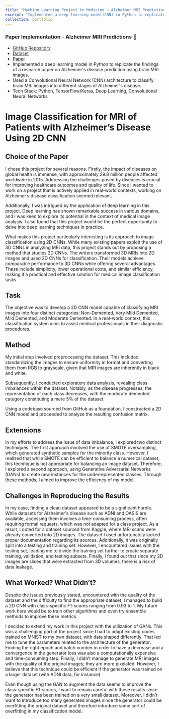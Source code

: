 ```yaml
---
title: "Machine Learning Project in Medicine – Alzheimer MRI Predictions"
excerpt: "Implemented a deep learning model(CNN) in Python to replicate the findings of a research paper on Alzheimer's disease prediction using brain MRI images.<br/><img src='/images/11.png'>"
collection: portfolio
---
```


### **Paper Implementation – Alzheimer MRI Predictions** 🧠
- [GitHub Repository](https://github.com/adelinaduman/AlzheimerMRIpredictions)
- [Dataset](https://www.kaggle.com/datasets/tourist55/alzheimers-dataset-4-class-of-images)
- [Paper](https://www.medrxiv.org/content/10.1101/2021.05.24.21257554v2.full)
- Implemented a deep learning model in Python to replicate the findings of a research paper on Alzheimer's disease prediction using brain MRI images.
- Used a Convolutional Neural Network (CNN) architecture to classify brain MRI images into different stages of Alzheimer's disease.
- Tech Stack: Python, TensorFlow/Keras, Deep Learning, Convolutional Neural Networks


# Image Classification for MRI of Patients with Alzheimer’s Disease Using 2D CNN

## Choice of the Paper

I chose this project for several reasons. Firstly, the impact of diseases on global health is immense, with approximately 29.8 million people affected worldwide in 2015. Addressing the challenges posed by diseases is crucial for improving healthcare outcomes and quality of life. Since I wanted to work on a project that is actively applied in real-world contexts, working on Alzheimer’s disease classification seemed relevant.

Additionally, I was intrigued by the application of deep learning in this project. Deep learning has shown remarkable success in various domains, and I was keen to explore its potential in the context of medical image analysis. I also found that this project would be the perfect opportunity to delve into deep learning techniques in practice.

What makes this project particularly interesting is its approach to image classification using 2D CNNs. While many existing papers exploit the use of 3D CNNs in analyzing MRI data, this project stands out by proposing a method that studies 2D CNNs. The writers transformed 3D MRIs into 2D images and used 2D CNNs for classification. Their models achieve comparable performance to 3D CNNs while offering several advantages. These include simplicity, lower operational costs, and similar efficiency, making it a practical and effective solution for medical image classification tasks.

## Task

The objective was to develop a 2D CNN model capable of classifying MRI images into four distinct categories: Non-Demented, Very Mild Demented, Mild Demented, and Moderate Demented. In a real-world context, this classification system aims to assist medical professionals in their diagnostic procedures.

## Method

My initial step involved preprocessing the dataset. This included standardizing the images to ensure uniformity in format and converting them from RGB to grayscale, given that MRI images are inherently in black and white.

Subsequently, I conducted exploratory data analysis, revealing class imbalances within the dataset. Notably, as the disease progresses, the representation of each class decreases, with the moderate demented category constituting a mere 5% of the dataset.

Using a codebase sourced from GitHub as a foundation, I constructed a 2D CNN model and proceeded to analyze the resulting confusion matrix.

## Extensions

In my efforts to address the issue of data imbalance, I explored two distinct techniques. The first approach involved the use of SMOTE oversampling, which generated synthetic samples for the minority class. However, I realized that while SMOTE can be efficient to balance a numerical dataset, this technique is not appropriate for balancing an image dataset. Therefore, I explored a second approach, using Generative Adversarial Networks (GANs) to create new instances for the underrepresented classes. Through these methods, I aimed to improve the efficiency of my model.

## Challenges in Reproducing the Results

In my case, finding a clean dataset appeared to be a significant hurdle. While datasets for Alzheimer's disease such as ADNI and OASIS are available, accessing them involves a time-consuming process, often requiring formal requests, which was not adapted for a class project. As a result, I opted for a dataset sourced from Kaggle, where MRI scans were already converted into 2D images. The dataset I used unfortunately lacked proper documentation regarding its sources. Additionally, it was originally split into a testing and training set. However, I encountered issues with the testing set, leading me to divide the training set further to create separate training, validation, and testing subsets. Finally, I found out that since my 2D images are slices that were extracted from 3D volumes, there is a risk of data leakage.

## What Worked? What Didn’t?

Despite the issues previously stated, encountered with the quality of the dataset and the difficulty to find the appropriate dataset, I managed to build a 2D CNN with class-specific F1-scores ranging from 0.93 to 1. My future work here would be to train other algorithms and even try ensemble methods to improve these metrics.

I decided to extend my work in this project with the utilization of GANs. This was a challenging part of the project since I had to adapt existing codes trained on MNIST to my own dataset, with data shaped differently. That led me to tune the parameters related to the architecture of the generator. Finding the right epoch and batch number in order to have a decrease and a convergence in the generator loss was also a computationally expensive and time-consuming step. Finally, I didn’t manage to generate MRI images with the quality of the original images; they are more pixelated. However, I believe that this technique could be efficient if the generator was trained on a larger dataset (with ADNI data, for instance).

Even though using the GAN to augment the data seems to improve the class-specific F1-scores, I want to remain careful with these results since the generator has been trained on a very small dataset. Moreover, I didn’t want to introduce too many generated images since the generator could be overfitting the original dataset and therefore introduce some sort of overfitting in my classification model.
